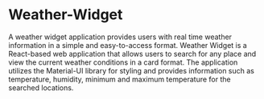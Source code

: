 # Weather-Widget
A weather widget application provides users with real time weather information in a simple and easy-to-access format.
Weather Widget is a React-based web application that allows users to search for any place and view the current weather conditions  in a card format.
The application utilizes the Material-UI library for styling and provides information such as temperature, humidity, minimum and maximum temperature for the searched locations.
